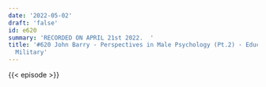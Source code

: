 ```yaml
---
date: '2022-05-02'
draft: 'false'
id: e620
summary: 'RECORDED ON APRIL 21st 2022.  '
title: '#620 John Barry - Perspectives in Male Psychology (Pt.2) - Education, Criminality,
  Military'
---
```

{{< episode >}}
